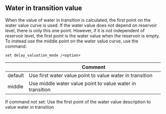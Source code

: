 ## Water in transition value
When the value of water in transition is calculated, the first point on the water value curve is used. If the water value does not depend on reservoir level, there is only this one point. However, if it is not independent of reservoir level, the first point is the water value when the reservoir is empty. To instead use the middle point on the water value curve, use the command: 
```
set delay_valuation_mode /<option>
```

|<option>|Comment|
|---|---|
|default|Use first water value point to value water in transition|
|middle|Use middle water value point to value water in transition|

If command not set: Use the first point of the water value description to value water in transition
